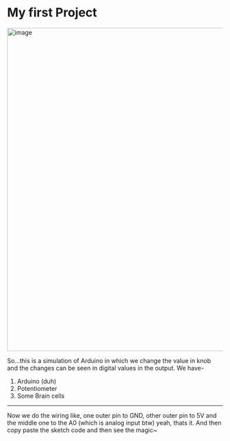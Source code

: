 # My first Project 
<img width="1823" height="755" alt="image" src="https://github.com/user-attachments/assets/51cdfac8-8854-43d1-af60-4ede5f01f066" />

So...this is a simulation of Arduino in which we change the value in knob and the changes can be seen in digital values in the output.
We have-
1. Arduino (duh)
2. Potentiometer
3. Some Brain cells
---
Now we do the wiring like, one outer pin to GND, other outer pin to 5V and the middle one to the A0 (which is analog input btw)
yeah, thats it. And then copy paste the sketch code and then see the magic~
